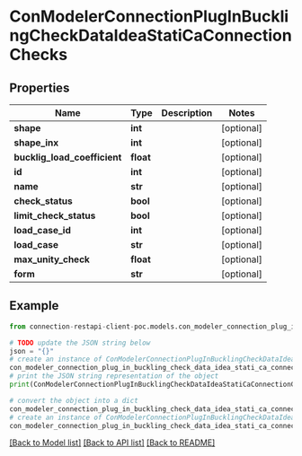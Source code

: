 # ConModelerConnectionPlugInBucklingCheckDataIdeaStatiCaConnectionChecks


## Properties

Name | Type | Description | Notes
------------ | ------------- | ------------- | -------------
**shape** | **int** |  | [optional] 
**shape_inx** | **int** |  | [optional] 
**bucklig_load_coefficient** | **float** |  | [optional] 
**id** | **int** |  | [optional] 
**name** | **str** |  | [optional] 
**check_status** | **bool** |  | [optional] 
**limit_check_status** | **bool** |  | [optional] 
**load_case_id** | **int** |  | [optional] 
**load_case** | **str** |  | [optional] 
**max_unity_check** | **float** |  | [optional] 
**form** | **str** |  | [optional] 

## Example

```python
from connection-restapi-client-poc.models.con_modeler_connection_plug_in_buckling_check_data_idea_stati_ca_connection_checks import ConModelerConnectionPlugInBucklingCheckDataIdeaStatiCaConnectionChecks

# TODO update the JSON string below
json = "{}"
# create an instance of ConModelerConnectionPlugInBucklingCheckDataIdeaStatiCaConnectionChecks from a JSON string
con_modeler_connection_plug_in_buckling_check_data_idea_stati_ca_connection_checks_instance = ConModelerConnectionPlugInBucklingCheckDataIdeaStatiCaConnectionChecks.from_json(json)
# print the JSON string representation of the object
print(ConModelerConnectionPlugInBucklingCheckDataIdeaStatiCaConnectionChecks.to_json())

# convert the object into a dict
con_modeler_connection_plug_in_buckling_check_data_idea_stati_ca_connection_checks_dict = con_modeler_connection_plug_in_buckling_check_data_idea_stati_ca_connection_checks_instance.to_dict()
# create an instance of ConModelerConnectionPlugInBucklingCheckDataIdeaStatiCaConnectionChecks from a dict
con_modeler_connection_plug_in_buckling_check_data_idea_stati_ca_connection_checks_from_dict = ConModelerConnectionPlugInBucklingCheckDataIdeaStatiCaConnectionChecks.from_dict(con_modeler_connection_plug_in_buckling_check_data_idea_stati_ca_connection_checks_dict)
```
[[Back to Model list]](../README.md#documentation-for-models) [[Back to API list]](../README.md#documentation-for-api-endpoints) [[Back to README]](../README.md)


